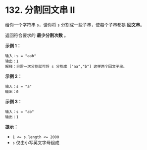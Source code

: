 # 132. 分割回文串 II

给你一个字符串 `s`，请你将 `s` 分割成一些子串，使每个子串都是 **回文串**。

返回符合要求的 **最少分割次数** 。

**示例 1：**

```()
输入：s = "aab"
输出：1
解释：只需一次分割就可将 s 分割成 ["aa","b"] 这样两个回文子串。
```

**示例 2：**

```()
输入：s = "a"
输出：0
```

**示例 3：**

```()
输入：s = "ab"
输出：1
```

**提示：**

- `1 <= s.length <= 2000`
- `s` 仅由小写英文字母组成
